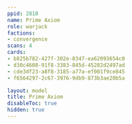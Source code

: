 ```yaml
---
ppid: 2818
name: Prime Axiom
role: warjack
factions:
- convergence
scans: 4
cards:
- b825b782-427f-302e-8347-ea62093654c0
- d30c4608-91f8-3383-845d-45282d2497ad
- cde3df23-a8f8-3185-a77a-ef001f9ce845
- f6564297-2c67-3976-9db9-873b3ae20b5a

layout: model
title: Prime Axiom
disableToc: true
hidden: true
---
```

